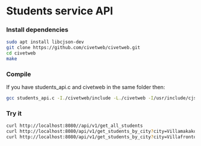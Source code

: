 # Students service API

### Install dependencies
```sh
sudo apt install libcjson-dev
git clone https://github.com/civetweb/civetweb.git
cd civetweb
make
```

### Compile
If you have students_api.c and civetweb in the same folder then:
```sh
gcc students_api.c -I./civetweb/include -L./civetweb -I/usr/include/cjson -L/usr/lib/x86_64-linux-gnu/ -lsqlite3 -lcivetweb -lcjson -o students_api
```
### Try it
```sh
curl http://localhost:8080//api/v1/get_all_students
curl http://localhost:8080/api/v1/get_students_by_city?city=Villamakako
curl http://localhost:8080/api/v1/get_students_by_city?city=Villafronto
```
